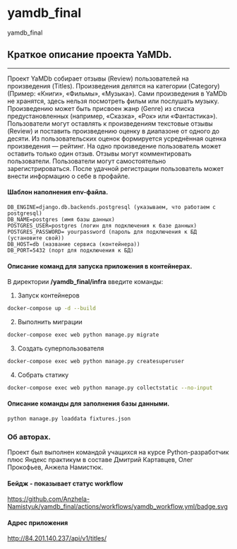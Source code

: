 # yamdb_final
yamdb_final

## Краткое описание проекта YaMDb.
_____
Проект YaMDb собирает отзывы (Review) пользователей на произведения (Titles).
Произведения делятся на категории (Category)(Пример: «Книги», «Фильмы», «Музыка»).
Сами произведения в YaMDb не хранятся, здесь нельзя посмотреть фильм или послушать 
музыку. Произведению может быть присвоен жанр (Genre) из списка предустановленных 
(например, «Сказка», «Рок» или «Фантастика»).
Пользователи могут оставлять к произведениям текстовые отзывы (Review) и поставить 
произведению оценку в диапазоне от одного до десяти. Из пользовательских оценок 
формируется усреднённая оценка произведения — рейтинг. На одно произведение пользователь
может оставить только один отзыв. Отзывы могут комментировать пользователи. 
Пользователи могут самостоятельно зарегистрироваться. После удачной регистрации 
пользователь может внести информацию о себе в профайле.
#### Шаблон наполнения env-файла.

	DB_ENGINE=django.db.backends.postgresql (указываем, что работаем с postgresql)
	DB_NAME=postgres (имя базы данных)
	POSTGRES_USER=postgres (логин для подключения к базе данных)
	POSTGRES_PASSWORD= yourpassword (пароль для подключения к БД (установите свой))
	DB_HOST=db (название сервиса (контейнера))
	DB_PORT=5432 (порт для подключения к БД)
            


#### Описание команд для запуска приложения в контейнерах.

В директории **/yamdb_final/infra** введите команды:

1. Запуск контейнеров

```bash
docker-compose up -d --build
```

2. Выполнить миграции

```bash
docker-compose exec web python manage.py migrate
```

3. Создать суперпользователя

```bash
docker-compose exec web python manage.py createsuperuser
```

4. Собрать статику

```bash
docker-compose exec web python manage.py collectstatic --no-input
```

#### Описание команды для заполнения базы данными.


```bash
python manage.py loaddata fixtures.json
```
### Об авторах.

Проект был выполнен командой учащихся на курсе Python-разработчик плюс Яндекс практикум
в составе Дмитрий Картавцев, Олег Прокофьев, Анжела Намистюк. 

#### Бейдж - показывает статус workflow
https://github.com/Anzhela-Namistyuk/yamdb_final/actions/workflows/yamdb_workflow.yml/badge.svg

#### Адрес приложения
http://84.201.140.237/api/v1/titles/
